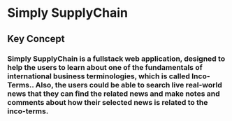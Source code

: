 # Simply SupplyChain 

## Key Concept
  ### Simply SupplyChain is a fullstack web application, designed to help the users to learn about one of the fundamentals of international business terminologies, which is called Inco-Terms.. Also, the users could be able to search live real-world news that they can find the related news and make notes and comments about how their selected news is related to the inco-terms.
  
  

